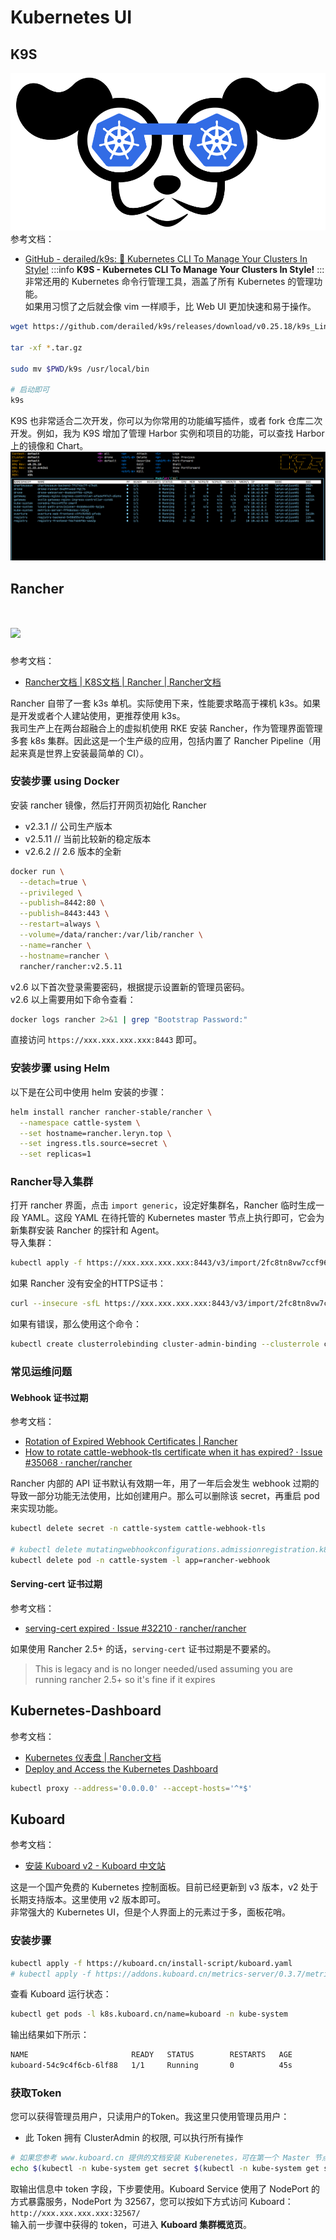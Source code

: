 
# Kubernetes UI

## K9S
![image.png](./../assets/1645719729527-7890d912-e808-4a1e-bb10-96b257d4df63.png)<br />参考文档：

- [GitHub - derailed/k9s: 🐶 Kubernetes CLI To Manage Your Clusters In Style!](https://github.com/derailed/k9s)
:::info
**K9S - Kubernetes CLI To Manage Your Clusters In Style!**
:::
非常还用的 Kubernetes 命令行管理工具，涵盖了所有 Kubernetes 的管理功能。<br />如果用习惯了之后就会像 vim 一样顺手，比 Web UI 更加快速和易于操作。
```bash
wget https://github.com/derailed/k9s/releases/download/v0.25.18/k9s_Linux_x86_64.tar.gz

tar -xf *.tar.gz

sudo mv $PWD/k9s /usr/local/bin

# 启动即可
k9s
```
K9S 也非常适合二次开发，你可以为你常用的功能编写插件，或者 fork 仓库二次开发。例如，我为 K9S 增加了管理 Harbor 实例和项目的功能，可以查找 Harbor 上的镜像和 Chart。<br />![image.png](./../assets/1645719540088-85e908a6-9371-44c1-bf68-53dfab5c817e.png)

## Rancher 

# ![](https://s3.leryn.top/website/image/rancher.svg#clientId=u9017040e-6af7-4&height=235&id=srr4t&originHeight=150&originWidth=295&originalType=binary&ratio=1&rotation=0&showTitle=false&status=done&style=none&taskId=u99dbd0a2-23c9-49e1-9347-027e47648a8&title=&width=462)
参考文档：

- [Rancher文档 | K8S文档 | Rancher | Rancher文档](https://docs.rancher.cn/docs/rke/%E5%AE%89%E8%A3%85%E6%AD%A5%E9%AA%A4/_index)

Rancher 自带了一套 k3s 单机。实际使用下来，性能要求略高于裸机 k3s。如果是开发或者个人建站使用，更推荐使用 k3s。<br />我司生产上在两台超融合上的虚拟机使用 RKE 安装 Rancher，作为管理界面管理多套 k8s 集群。因此这是一个生产级的应用，包括内置了 Rancher Pipeline（用起来真是世界上安装最简单的 CI）。

### 安装步骤 using Docker
安装 rancher 镜像，然后打开网页初始化 Rancher

- v2.3.1 // 公司生产版本
- v2.5.11 // 当前比较新的稳定版本
- v2.6.2 // 2.6 版本的全新
```bash
docker run \
  --detach=true \
  --privileged \
  --publish=8442:80 \
  --publish=8443:443 \
  --restart=always \
  --volume=/data/rancher:/var/lib/rancher \
  --name=rancher \
  --hostname=rancher \
  rancher/rancher:v2.5.11
```
v2.6 以下首次登录需要密码，根据提示设置新的管理员密码。<br />v2.6 以上需要用如下命令查看：
```bash
docker logs rancher 2>&1 | grep "Bootstrap Password:"
```
直接访问 `https://xxx.xxx.xxx.xxx:8443` 即可。

### 安装步骤 using Helm
以下是在公司中使用 helm 安装的步骤：
```bash
helm install rancher rancher-stable/rancher \
  --namespace cattle-system \
  --set hostname=rancher.leryn.top \
  --set ingress.tls.source=secret \
  --set replicas=1
```

### Rancher导入集群
打开 rancher 界面，点击 `import generic`，设定好集群名，Rancher 临时生成一段 YAML。这段 YAML 在待托管的 Kubernetes master 节点上执行即可，它会为新集群安装 Rancher 的探针和 Agent。<br />导入集群：
```bash
kubectl apply -f https://xxx.xxx.xxx.xxx:8443/v3/import/2fc8tn8vw7ccf96mqx5tcjkjb6wbt7kpgvmlslrjqx9w4x5k5z85h9_c-m-fpgbd5zd.yaml
```
如果 Rancher 没有安全的HTTPS证书：
```bash
curl --insecure -sfL https://xxx.xxx.xxx.xxx:8443/v3/import/2fc8tn8vw7ccf96mqx5tcjkjb6wbt7kpgvmlslrjqx9w4x5k5z85h9_c-m-fpgbd5zd.yaml | kubectl apply -f -
```
如果有错误，那么使用这个命令：
```bash
kubectl create clusterrolebinding cluster-admin-binding --clusterrole cluster-admin --user <your username from your kubeconfig>
```

### 常见运维问题

#### Webhook 证书过期
参考文档：

- [Rotation of Expired Webhook Certificates | Rancher](https://rancher.com/docs/rancher/v2.6/en/troubleshooting/expired-webhook-certificates/)
- [How to rotate cattle-webhook-tls certificate when it has expired? · Issue #35068 · rancher/rancher](https://github.com/rancher/rancher/issues/35068)

Rancher 内部的 API 证书默认有效期一年，用了一年后会发生 webhook 过期的导致一部分功能无法使用，比如创建用户。那么可以删除该 secret，再重启 pod 来实现功能。
```bash
kubectl delete secret -n cattle-system cattle-webhook-tls

# kubectl delete mutatingwebhookconfigurations.admissionregistration.k8s.io --ignore-not-found=true rancher.cattle.io
kubectl delete pod -n cattle-system -l app=rancher-webhook
```

#### Serving-cert 证书过期
参考文档：

- [serving-cert expired · Issue #32210 · rancher/rancher](https://github.com/rancher/rancher/issues/32210)

如果使用 Rancher 2.5+ 的话，`serving-cert` 证书过期是不要紧的。
> This is legacy and is no longer needed/used assuming you are running rancher 2.5+ so it's fine if it expires


## Kubernetes-Dashboard
参考文档：

- [Kubernetes 仪表盘 | Rancher文档](https://docs.rancher.cn/docs/k3s/installation/kube-dashboard/_index)
- [Deploy and Access the Kubernetes Dashboard](https://kubernetes.io/docs/tasks/access-application-cluster/web-ui-dashboard/)
```bash
kubectl proxy --address='0.0.0.0' --accept-hosts='^*$'
```

## Kuboard
参考文档：

- [安装 Kuboard v2 - Kuboard 中文站](https://kuboard.cn/install/install-dashboard.html)

这是一个国产免费的 Kubernetes 控制面板。目前已经更新到 v3 版本，v2 处于长期支持版本。这里使用 v2 版本即可。<br />非常强大的 Kubernetes UI，但是个人界面上的元素过于多，面板花哨。

### 安装步骤
```bash
kubectl apply -f https://kuboard.cn/install-script/kuboard.yaml
# kubectl apply -f https://addons.kuboard.cn/metrics-server/0.3.7/metrics-server.yaml
```
查看 Kuboard 运行状态：
```bash
kubectl get pods -l k8s.kuboard.cn/name=kuboard -n kube-system
```
输出结果如下所示：
```bash
NAME                       READY   STATUS        RESTARTS   AGE
kuboard-54c9c4f6cb-6lf88   1/1     Running       0          45s
```

### 获取Token
您可以获得管理员用户，只读用户的Token。我这里只使用管理员用户：

- 此 Token 拥有 ClusterAdmin 的权限, 可以执行所有操作
```bash
# 如果您参考 www.kuboard.cn 提供的文档安装 Kuberenetes，可在第一个 Master 节点上执行此命令
echo $(kubectl -n kube-system get secret $(kubectl -n kube-system get secret | grep ^kuboard-user | awk '{print $1}') -o go-template='{{.data.token}}' | base64 -d)
```
取输出信息中 token 字段，下步要使用。Kuboard Service 使用了 NodePort 的方式暴露服务，NodePort 为 32567，您可以按如下方式访问 Kuboard：`http://xxx.xxx.xxx.xxx:32567/`<br />输入前一步骤中获得的 token，可进入 **Kuboard 集群概览页**。
